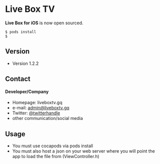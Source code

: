 Live Box TV
======
**Live Box for iOS** is now open sourced.

```
$ pods install
$ 
```
## Version 
* Version 1.2.2

## Contact
#### Developer/Company
* Homepage: liveboxtv.gq
* e-mail: admin@liveboxtv.gq
* Twitter: [@twitterhandle](https://twitter.com/liveboxtvapp "twitterhandle on twitter")
* other communication/social media

## Usage 
* You must use cocapods via pods install
* You must also host a json on your web server where you will point the app to load the file from (ViewController.h)

